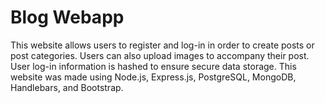 # Blog Webapp

This website allows users to register and log-in in order to create posts or post categories. Users can also upload images to accompany their post. User log-in information is hashed to ensure secure data storage. This website was made using Node.js, Express.js, PostgreSQL, MongoDB, Handlebars, and Bootstrap.
